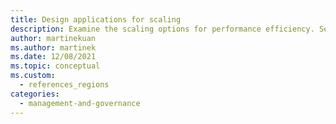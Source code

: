 ```yaml
---
title: Design applications for scaling
description: Examine the scaling options for performance efficiency. Services covered by Azure Autoscale can scale automatically to match demand to accommodate workload.
author: martinekuan
ms.author: martinek
ms.date: 12/08/2021
ms.topic: conceptual
ms.custom:
  - references_regions
categories:
  - management-and-governance
---
```

